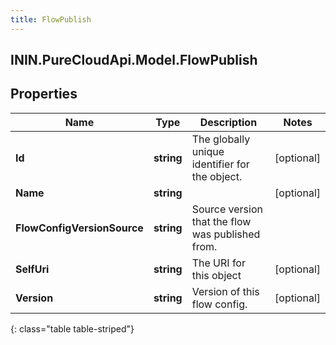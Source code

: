 ```yaml
---
title: FlowPublish
---
```

## ININ.PureCloudApi.Model.FlowPublish

## Properties

|Name | Type | Description | Notes|
|------------ | ------------- | ------------- | -------------|
| **Id** | **string** | The globally unique identifier for the object. | [optional] |
| **Name** | **string** |  | [optional] |
| **FlowConfigVersionSource** | **string** | Source version that the flow was published from. | |
| **SelfUri** | **string** | The URI for this object | [optional] |
| **Version** | **string** | Version of this flow config. | [optional] |
{: class="table table-striped"}


